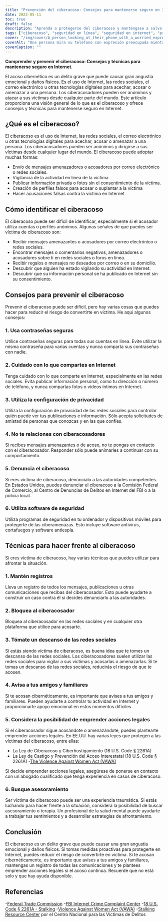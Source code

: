 ```yaml
---
title: "Prevención del ciberacoso: Consejos para mantenerse seguro en Internet"
date: 2023-05-11
toc: true
draft: false
description: "Aprenda a protegerse del ciberacoso y manténgase a salvo en Internet con estos consejos y técnicas."
tags: ["ciberacoso", "seguridad en línea", "seguridad en internet", "prevención del acoso", "seguridad personal", "privacidad en línea", "ciberseguridad", "seguridad digital", "seguridad en internet", "ciberacoso", "acoso", "protección de las víctimas", "acción judicial", "asesoramiento", "salud mental", "seguridad en las redes sociales", "acoso en línea", "acoso en línea", "aplicación de la ley", "protección de la intimidad"]
cover: "/img/cover/A_person_looking_at_their_phone_with_a_worried_expression.png"
coverAlt: "Una persona mira su teléfono con expresión preocupada mientras una figura sombría se cierne en el fondo."
coverCaption: ""
---
```


**Comprender y prevenir el ciberacoso: Consejos y técnicas para mantenerse seguro en Internet**.

El acoso cibernético es un delito grave que puede causar gran angustia emocional y daños físicos. Es el uso de Internet, las redes sociales, el correo electrónico u otras tecnologías digitales para acechar, acosar o amenazar a una persona. Los ciberacosadores pueden ser anónimos y atacar a sus víctimas desde cualquier parte del mundo. Este artículo proporciona una visión general de lo que es el ciberacoso y ofrece consejos y técnicas para mantenerse seguro en Internet.

## ¿Qué es el ciberacoso?

El ciberacoso es el uso de Internet, las redes sociales, el correo electrónico u otras tecnologías digitales para acechar, acosar o amenazar a una persona. Los ciberacosadores pueden ser anónimos y dirigirse a sus víctimas desde cualquier lugar del mundo. El ciberacoso puede adoptar muchas formas:

- Envío de mensajes amenazadores o acosadores por correo electrónico o redes sociales.
- Vigilancia de la actividad en línea de la víctima
- Publicar información privada o fotos sin el consentimiento de la víctima.
- Creación de perfiles falsos para acosar o suplantar a la víctima
- Hacer acusaciones falsas contra la víctima en Internet

## Cómo identificar el ciberacoso

El ciberacoso puede ser difícil de identificar, especialmente si el acosador utiliza cuentas o perfiles anónimos. Algunas señales de que puedes ser víctima de ciberacoso son:

- Recibir mensajes amenazantes o acosadores por correo electrónico o redes sociales.
- Encontrar mensajes o comentarios negativos, amenazadores o acosadores sobre ti en redes sociales o foros en línea.
- Recibir regalos o mensajes no deseados por correo o en su domicilio.
- Descubrir que alguien ha estado vigilando su actividad en Internet.
- Descubrir que su información personal se ha publicado en Internet sin su consentimiento.

## Consejos para prevenir el ciberacoso

Prevenir el ciberacoso puede ser difícil, pero hay varias cosas que puedes hacer para reducir el riesgo de convertirte en víctima. He aquí algunos consejos:

### 1. Usa contraseñas seguras

Utilice contraseñas seguras para todas sus cuentas en línea. Evite utilizar la misma contraseña para varias cuentas y nunca comparta sus contraseñas con nadie.

### 2. Cuidado con lo que compartes en Internet

Tenga cuidado con lo que comparte en Internet, especialmente en las redes sociales. Evita publicar información personal, como tu dirección o número de teléfono, y nunca compartas fotos o vídeos íntimos en Internet.

### 3. Utiliza la configuración de privacidad

Utiliza la configuración de privacidad de las redes sociales para controlar quién puede ver tus publicaciones e información. Sólo acepta solicitudes de amistad de personas que conozcas y en las que confíes.

### 4. No te relaciones con ciberacosadores

Si recibes mensajes amenazantes o de acoso, no te pongas en contacto con el ciberacosador. Responder sólo puede animarles a continuar con su comportamiento.

### 5. Denuncia el ciberacoso

Si eres víctima de ciberacoso, denúncialo a las autoridades competentes. En Estados Unidos, puedes denunciar el ciberacoso a la Comisión Federal de Comercio, al Centro de Denuncias de Delitos en Internet del FBI o a la policía local.

### 6. Utiliza software de seguridad

Utiliza programas de seguridad en tu ordenador y dispositivos móviles para protegerte de las ciberamenazas. Esto incluye software antivirus, cortafuegos y software antiespía.

## Técnicas para hacer frente al ciberacoso

Si eres víctima de ciberacoso, hay varias técnicas que puedes utilizar para afrontar la situación.

### 1. Mantén registros

Lleva un registro de todos los mensajes, publicaciones u otras comunicaciones que recibas del ciberacosador. Esto puede ayudarte a construir un caso contra él si decides denunciarlo a las autoridades.

### 2. Bloquea al ciberacosador

Bloquea al ciberacosador en las redes sociales y en cualquier otra plataforma que utilice para acosarte.

### 3. Tómate un descanso de las redes sociales

Si estás siendo víctima de ciberacoso, es buena idea que te tomes un descanso de las redes sociales. Los ciberacosadores suelen utilizar las redes sociales para vigilar a sus víctimas y acosarlas o amenazarlas. Si te tomas un descanso de las redes sociales, reducirás el riesgo de que te acosen.

### 4. Avisa a tus amigos y familiares

Si te acosan cibernéticamente, es importante que avises a tus amigos y familiares. Pueden ayudarte a controlar tu actividad en Internet y proporcionarte apoyo emocional en estos momentos difíciles.

### 5. Considera la posibilidad de emprender acciones legales

Si el ciberacosador sigue acosándote o amenazándote, puedes plantearte emprender acciones legales. En EE.UU. hay varias leyes que protegen a las víctimas del ciberacoso, entre ellas:

- La Ley de Ciberacoso y Ciberhostigamiento (18 U.S. Code § 2261A)
- La Ley de Castigo y Prevención del Acoso Interestatal (18 U.S. Code § 2261A)
-[The Violence Against Women Act (VAWA)](https://www.hud.gov/VAWA)

Si decide emprender acciones legales, asegúrese de ponerse en contacto con un abogado cualificado que tenga experiencia en casos de ciberacoso.

### 6. Busque asesoramiento

Ser víctima de ciberacoso puede ser una experiencia traumática. Si estás luchando para hacer frente a la situación, considera la posibilidad de buscar asesoramiento o terapia. Un profesional de la salud mental puede ayudarte a trabajar tus sentimientos y a desarrollar estrategias de afrontamiento.

## Conclusión

El ciberacoso es un delito grave que puede causar una gran angustia emocional y daños físicos. Si tomas medidas proactivas para protegerte en Internet, puedes reducir el riesgo de convertirte en víctima. Si te acosan cibernéticamente, es importante que avises a tus amigos y familiares, mantengas un registro de todas las comunicaciones y te plantees emprender acciones legales si el acoso continúa. Recuerde que no está solo y que hay ayuda disponible.

## Referencias

-[Federal Trade Commission](https://www.ftc.gov/)
-[FBI Internet Crime Complaint Center](https://www.ic3.gov/)
-[18 U.S. Code § 2261A - Stalking](https://www.law.cornell.edu/uscode/text/18/2261A)
-[Violence Against Women Act (VAWA)](https://www.hud.gov/VAWA)
-[Stalking Resource Center](https://victimsofcrime.org/our-programs/national-stalking-resource-center/) por el Centro Nacional para las Víctimas de Delitos
